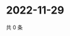 # 2022-11-29

共 0 条

<!-- BEGIN WEIBO -->
<!-- 最后更新时间 Tue Nov 29 2022 07:15:19 GMT+0800 (China Standard Time) -->

<!-- END WEIBO -->
